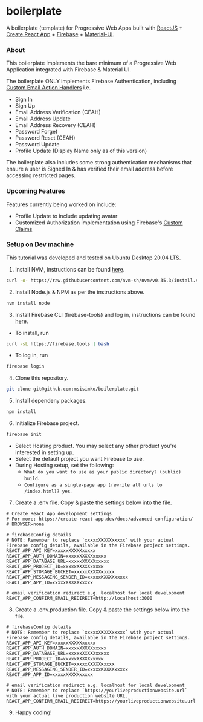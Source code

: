 # boilerplate
A boilerplate (template) for Progressive Web Apps built with [ReactJS](https://reactjs.org/) + [Create React App](https://create-react-app.dev/) + [Firebase](https://firebase.google.com/) + [Material-UI](https://material-ui.com/).

### About
This boilerplate implements the bare minimum of a Progressive Web Application integrated with Firebase & Material UI. 

The boilerplate ONLY implements Firebase Authentication, including [Custom Email Action Handlers](https://firebase.google.com/docs/auth/custom-email-handler) i.e. 
- Sign In
- Sign Up
- Email Address Verification (CEAH)
- Email Address Update
- Email Address Recovery (CEAH)
- Password Forget
- Password Reset (CEAH)
- Password Update
- Profile Update (Display Name only as of this version)

The boilerplate also includes some strong authentication mechanisms that ensure a user is Signed In & has verified their email address before accessing restricted pages.

### Upcoming Features
Features currently being worked on include:
- Profile Update to include updating avatar
- Customized Authorization implementation using Firebase's [Custom Claims](https://firebase.google.com/docs/auth/admin/custom-claims)

### Setup on Dev machine

This tutorial was developed and tested on Ubuntu Desktop 20.04 LTS.

1. Install NVM, instructions can be found [here](https://github.com/nvm-sh/nvm#installing-and-updating).

```sh
curl -o- https://raw.githubusercontent.com/nvm-sh/nvm/v0.35.3/install.sh | bash
```

2. Install Node.js & NPM as per the instructions above.

```sh
nvm install node
```

3. Install Firebase CLI (firebase-tools) and log in, instructions can be found [here](https://firebase.google.com/docs/cli).

  - To install, run

  ```sh
  curl -sL https://firebase.tools | bash
  ```

  - To log in, run

  ```sh
  firebase login
  ```

4. Clone this repository.

```sh
git clone git@github.com:msisimko/boilerplate.git
```

5. Install dependeny packages.

```sh
npm install
```

6. Initialize Firebase project.

```sh
firebase init
```

  - Select Hosting product. You may select any other product you're interested in setting up.
  - Select the default project you want Firebase to use.
  - During Hosting setup, set the following:
    - `What do you want to use as your public directory? (public) build`.
    - `Configure as a single-page app (rewrite all urls to /index.html)? yes`.

7. Create a .env file. Copy & paste the settings below into the file.

```
# Create React App development settings
# For more: https://create-react-app.dev/docs/advanced-configuration/
# BROWSER=none

# firebaseConfig details
# NOTE: Remember to replace `xxxxxXXXXXxxxxx` with your actual Firebase config details, available in the Firebase project settings.
REACT_APP_API_KEY=xxxxxXXXXXxxxxx
REACT_APP_AUTH_DOMAIN=xxxxxXXXXXxxxxx
REACT_APP_DATABASE_URL=xxxxxXXXXXxxxxx
REACT_APP_PROJECT_ID=xxxxxXXXXXxxxxx
REACT_APP_STORAGE_BUCKET=xxxxxXXXXXxxxxx
REACT_APP_MESSAGING_SENDER_ID=xxxxxXXXXXxxxxx
REACT_APP_APP_ID=xxxxxXXXXXxxxxx

# email verification redirect e.g. localhost for local development
REACT_APP_CONFIRM_EMAIL_REDIRECT=http://localhost:3000

```

8. Create a .env.production file. Copy & paste the settings below into the file.

```
# firebaseConfig details
# NOTE: Remember to replace `xxxxxXXXXXxxxxx` with your actual Firebase config details, available in the Firebase project settings.
REACT_APP_API_KEY=xxxxxXXXXXxxxxx
REACT_APP_AUTH_DOMAIN=xxxxxXXXXXxxxxx
REACT_APP_DATABASE_URL=xxxxxXXXXXxxxxx
REACT_APP_PROJECT_ID=xxxxxXXXXXxxxxx
REACT_APP_STORAGE_BUCKET=xxxxxXXXXXxxxxx
REACT_APP_MESSAGING_SENDER_ID=xxxxxXXXXXxxxxx
REACT_APP_APP_ID=xxxxxXXXXXxxxxx

# email verification redirect e.g. localhost for local development
# NOTE: Remember to replace `https://yourliveproductionwebsite.url` with your actual live production website URL.
REACT_APP_CONFIRM_EMAIL_REDIRECT=https://yourliveproductionwebsite.url

```

9. Happy coding!
